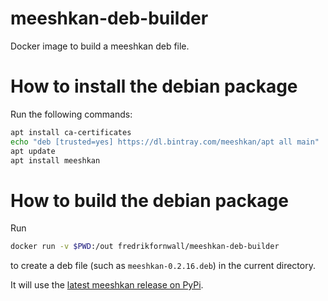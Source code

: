 # meeshkan-deb-builder
Docker image to build a meeshkan deb file.

# How to install the debian package
Run the following commands:

```sh
apt install ca-certificates
echo "deb [trusted=yes] https://dl.bintray.com/meeshkan/apt all main" | sudo tee -a /etc/apt/sources.list
apt update
apt install meeshkan
```

# How to build the debian package
Run

```sh
docker run -v $PWD:/out fredrikfornwall/meeshkan-deb-builder
```

to create a deb file (such as `meeshkan-0.2.16.deb`) in the current directory.

It will use the [latest meeshkan release on PyPi](https://pypi.org/project/meeshkan/).

